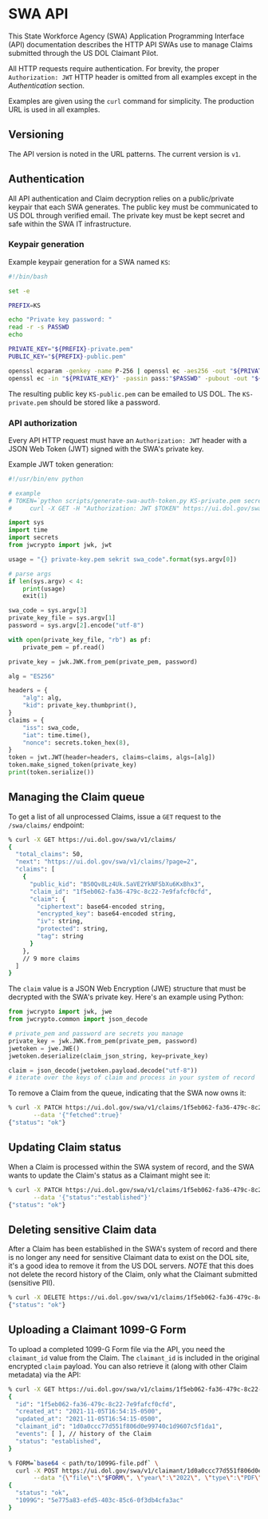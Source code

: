 # SWA API

This State Workforce Agency (SWA) Application Programming Interface (API) documentation describes the HTTP
API SWAs use to manage Claims submitted through the US DOL Claimant Pilot.

All HTTP requests require authentication. For brevity, the proper `Authorization: JWT` HTTP header is omitted
from all examples except in the _Authentication_ section.

Examples are given using the `curl` command for simplicity. The production URL is used in all examples.

## Versioning

The API version is noted in the URL patterns. The current version is `v1`.

## Authentication

All API authentication and Claim decryption relies on a public/private keypair that each SWA generates. The
public key must be communicated to US DOL through verified email. The private key must be kept secret and safe
within the SWA IT infrastructure.

### Keypair generation

Example keypair generation for a SWA named `KS`:

```sh
#!/bin/bash

set -e

PREFIX=KS

echo "Private key password: "
read -r -s PASSWD
echo

PRIVATE_KEY="${PREFIX}-private.pem"
PUBLIC_KEY="${PREFIX}-public.pem"

openssl ecparam -genkey -name P-256 | openssl ec -aes256 -out "${PRIVATE_KEY}" -passout pass:"$PASSWD"
openssl ec -in "${PRIVATE_KEY}" -passin pass:"$PASSWD" -pubout -out "${PUBLIC_KEY}"
```

The resulting public key `KS-public.pem` can be emailed to US DOL. The `KS-private.pem` should be stored
like a password.

### API authorization

Every API HTTP request must have an `Authorization: JWT` header with a JSON Web Token (JWT) signed
with the SWA's private key.

Example JWT token generation:

```python
#!/usr/bin/env python

# example
# TOKEN=`python scripts/generate-swa-auth-token.py KS-private.pem secret KS` && \
#     curl -X GET -H "Authorization: JWT $TOKEN" https://ui.dol.gov/swa/

import sys
import time
import secrets
from jwcrypto import jwk, jwt

usage = "{} private-key.pem sekrit swa_code".format(sys.argv[0])

# parse args
if len(sys.argv) < 4:
    print(usage)
    exit(1)

swa_code = sys.argv[3]
private_key_file = sys.argv[1]
password = sys.argv[2].encode("utf-8")

with open(private_key_file, "rb") as pf:
    private_pem = pf.read()

private_key = jwk.JWK.from_pem(private_pem, password)

alg = "ES256"

headers = {
    "alg": alg,
    "kid": private_key.thumbprint(),
}
claims = {
    "iss": swa_code,
    "iat": time.time(),
    "nonce": secrets.token_hex(8),
}
token = jwt.JWT(header=headers, claims=claims, algs=[alg])
token.make_signed_token(private_key)
print(token.serialize())
```

## Managing the Claim queue

To get a list of all unprocessed Claims, issue a `GET` request to the `/swa/claims/` endpoint:

```sh
% curl -X GET https://ui.dol.gov/swa/v1/claims/
{
  "total_claims": 50,
  "next": "https://ui.dol.gov/swa/v1/claims/?page=2",
  "claims": [
    {
      "public_kid": "BS0Qv8Lz4Uk.SaVE2YkNFSbXu6KxBhx3",
      "claim_id": "1f5eb062-fa36-479c-8c22-7e9fafcf0cfd",
      "claim": {
        "ciphertext": base64-encoded string,
        "encrypted_key": base64-encoded string,
        "iv": string,
        "protected": string,
        "tag": string
      }
    },
    // 9 more claims
  ]
}
```

The `claim` value is a JSON Web Encryption (JWE) structure that must be decrypted with the SWA's private key.
Here's an example using Python:

```python
from jwcrypto import jwk, jwe
from jwcrypto.common import json_decode

# private_pem and password are secrets you manage
private_key = jwk.JWK.from_pem(private_pem, password)
jwetoken = jwe.JWE()
jwetoken.deserialize(claim_json_string, key=private_key)

claim = json_decode(jwetoken.payload.decode("utf-8"))
# iterate over the keys of claim and process in your system of record
```

To remove a Claim from the queue, indicating that the SWA now owns it:

```sh
% curl -X PATCH https://ui.dol.gov/swa/v1/claims/1f5eb062-fa36-479c-8c22-7e9fafcf0cfd \
       --data '{"fetched":true}'
{"status": "ok"}
```

## Updating Claim status

When a Claim is processed within the SWA system of record, and the SWA wants to update the Claim's status
as a Claimant might see it:

```sh
% curl -X PATCH https://ui.dol.gov/swa/v1/claims/1f5eb062-fa36-479c-8c22-7e9fafcf0cfd \
       --data '{"status":"established"}'
{"status": "ok"}
```

## Deleting sensitive Claim data

After a Claim has been established in the SWA's system of record and there is no longer any need for sensitive Claimant
data to exist on the DOL site, it's a good idea to remove it from the US DOL servers. _NOTE_ that this does not delete
the record history of the Claim, only what the Claimant submitted (sensitive PII).

```sh
% curl -X DELETE https://ui.dol.gov/swa/v1/claims/1f5eb062-fa36-479c-8c22-7e9fafcf0cfd
{"status": "ok"}
```

## Uploading a Claimant 1099-G Form

To upload a completed 1099-G Form file via the API, you need the `claimant_id` value from the Claim. The `claimant_id` is
included in the original encrypted `claim` payload. You can also retrieve it (along with other Claim metadata) via the API:

```sh
% curl -X GET https://ui.dol.gov/swa/v1/claims/1f5eb062-fa36-479c-8c22-7e9fafcf0cfd
{
  "id": "1f5eb062-fa36-479c-8c22-7e9fafcf0cfd",
  "created_at": "2021-11-05T16:54:15-0500",
  "updated_at": "2021-11-05T16:54:15-0500",
  "claimant_id": "1d0a0ccc77d551f806d0e99740c1d9607c5f1da1",
  "events": [ ], // history of the Claim
  "status": "established",
}

% FORM=`base64 < path/to/1099G-file.pdf` \
  curl -X POST https://ui.dol.gov/swa/v1/claimant/1d0a0ccc77d551f806d0e99740c1d9607c5f1da1/1099G \
       --data "{\"file\":\"$FORM\", \"year\":\"2022\", \"type\":\"PDF\"}"
{
  "status": "ok",
  "1099G": "5e775a83-efd5-403c-85c6-0f3db4cfa3ac"
}
```

